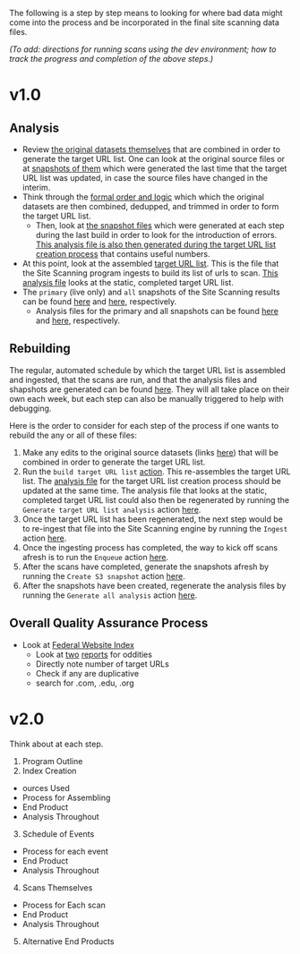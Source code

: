The following is a step by step means to looking for where bad data might come into the process and be incorporated in the final site scanning data files. 

_(To add: directions for running scans using the dev environment; how to track the progress and completion of the above steps.)_

# v1.0

## Analysis 

* Review [the original datasets themselves](https://github.com/GSA/federal-website-index/blob/main/builder/config.py) that are combined in order to generate the target URL list.  One can look at the original source files or at [snapshots of them](https://github.com/GSA/federal-website-index/tree/main/data/snapshots) which were generated the last time that the target URL list was updated, in case the source files have changed in the interim.  
* Think through the [formal order and logic](https://github.com/GSA/federal-website-index/blob/main/builder/main.py) which which the original datasets are then combined, dedupped, and trimmed in order to form the target URL list.  
  * Then, look at [the snapshot files](https://github.com/GSA/federal-website-index/tree/main/data/snapshots) which were generated at each step during the last build in order to look for the introduction of errors.  [This analysis file is also then generated during the target URL list creation process](https://github.com/GSA/federal-website-index/blob/main/data/site-scanning-target-url-list-analysis.csv) that contains useful numbers.  
* At this point, look at the assembled [target URL list](https://github.com/GSA/federal-website-index/blob/main/data/site-scanning-target-url-list.csv).  This is the file that the Site Scanning program ingests to build its list of urls to scan.  [This analysis file](https://github.com/GSA/site-scanning-analysis/blob/main/reports/target-URL-list.csv) looks at the static, completed target URL list.
* The `primary` (live only) and `all` snapshots of the Site Scanning results can be found [here](https://api.gsa.gov/technology/site-scanning/data/weekly-snapshot.csv) and [here](https://api.gsa.gov/technology/site-scanning/data/weekly-snapshot-all.csv), respectively.  
  * Analysis files for the primary and all snapshots can be found [here](https://github.com/GSA/site-scanning-analysis/blob/main/reports/snapshot-primary.csv) and [here](https://github.com/GSA/site-scanning-analysis/blob/main/reports/snapshot-all.csv), respectively.  

## Rebuilding

The regular, automated schedule by which the target URL list is assembled and ingested, that the scans are run, and that the analysis files and shapshots are generated can be found [here](https://github.com/GSA/site-scanning-documentation/blob/main/pages/schedule.md).  They will all take place on their own each week, but each step can also be manually triggered to help with debugging.  

Here is the order to consider for each step of the process if one wants to rebuild the any or all of these files:  

1. Make any edits to the original source datasets (links [here](https://github.com/GSA/federal-website-index/blob/main/builder/config.py)) that will be combined in order to generate the target URL list.  
2. Run the `build target URL list` [action](https://github.com/GSA/federal-website-index/actions).  This re-assembles the target URL list.  The [analysis file](https://github.com/GSA/federal-website-index/blob/main/data/site-scanning-target-url-list-analysis.csv) for the target URL list creation process should be updated at the same time.  The analysis file that looks at the static, completed target URL list could also then be regenerated by running the `Generate target URL list analysis` action [here](https://github.com/GSA/site-scanning-analysis/actions).  
3. Once the target URL list has been regenerated, the next step would be to re-ingest that file into the Site Scanning engine by running the `Ingest` action [here](https://github.com/GSA/site-scanning-engine/actions).  
4. Once the ingesting process has completed, the way to kick off scans afresh is to run the  `Enqueue` action [here](https://github.com/GSA/site-scanning-engine/actions).  
5. After the scans have completed, generate the snapshots afresh by running the `Create S3 snapshot` action [here](https://github.com/GSA/site-scanning-engine/actions).  
6. After the snapshots have been created, regenerate the analysis files by running the `Generate all analysis` action [here](https://github.com/GSA/site-scanning-analysis/actions).  


## Overall Quality Assurance Process

* Look at [Federal Website Index](https://github.com/GSA/federal-website-index/blob/main/data/site-scanning-target-url-list.csv) 
  * Look at [two](https://github.com/GSA/federal-website-index/blob/main/data/site-scanning-target-url-list-analysis.csv) [reports](https://github.com/GSA/site-scanning-analysis/blob/main/reports/target-url-list.csv) for oddities 
  * Directly note number of target URLs
  * Check if any are duplicative
  * search for .com, .edu, .org




 # v2.0

Think about at each step.  
 
1.  Program Outline
2.  Index Creation
  -  ources Used
  -  Process for Assembling
  -  End Product
  -  Analysis Throughout
3.  Schedule of Events
  -  Process for each event
  -  End Product
  -  Analysis Throughout
4.  Scans Themselves
  -  Process for Each scan
  -  End Product
  -  Analysis Throughout
5. Alternative End Products   
